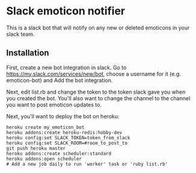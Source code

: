 # Slack emoticon notifier

This is a slack bot that will notify on any new or deleted emoticons in your
slack team.

## Installation

First, create a new bot integration in slack. Go to
https://my.slack.com/services/new/bot, choose a username for it (e.g.
emoticon-bot) and Add the bot integration.

Next, edit list.rb and change the token to the token slack gave you when you
created the bot. You'll also want to change the channel to the channel you
want to post emoticon updates to.

Next, you'll want to deploy the bot on heroku:

    heroku create my_emoticon_bot
    heroku addons:create heroku-redis:hobby-dev
    heroku config:set SLACK_TOKEN=token_from_slack
    heroku config:set SLACK_ROOM=#room_to_post_to
    git push heroku master
    heroku addons:create scheduler:standard
    heroku addons:open scheduler
    # Add a new job daily to run 'worker' task or 'ruby list.rb'
